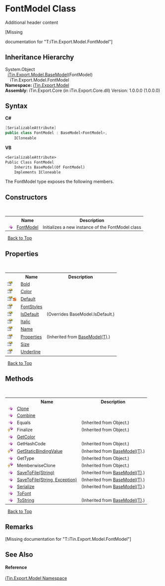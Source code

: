 # FontModel Class
Additional header content 

\[Missing <summary> documentation for "T:iTin.Export.Model.FontModel"\]


## Inheritance Hierarchy
System.Object<br />&nbsp;&nbsp;<a href="6632f561-4175-f1f2-939c-ac8b10159529">iTin.Export.Model.BaseModel</a>(FontModel)<br />&nbsp;&nbsp;&nbsp;&nbsp;iTin.Export.Model.FontModel<br />
**Namespace:**&nbsp;<a href="ef57ffcc-e95e-b212-5a46-9aa6f5a3511f">iTin.Export.Model</a><br />**Assembly:**&nbsp;iTin.Export.Core (in iTin.Export.Core.dll) Version: 1.0.0.0 (1.0.0.0)

## Syntax

**C#**<br />
``` C#
[SerializableAttribute]
public class FontModel : BaseModel<FontModel>, 
	ICloneable
```

**VB**<br />
``` VB
<SerializableAttribute>
Public Class FontModel
	Inherits BaseModel(Of FontModel)
	Implements ICloneable
```

The FontModel type exposes the following members.


## Constructors
&nbsp;<table><tr><th></th><th>Name</th><th>Description</th></tr><tr><td>![Public method](media/pubmethod.gif "Public method")</td><td><a href="33f2d85d-5345-4037-0277-ceb6a1735d86">FontModel</a></td><td>
Initializes a new instance of the FontModel class</td></tr></table>&nbsp;
<a href="#fontmodel-class">Back to Top</a>

## Properties
&nbsp;<table><tr><th></th><th>Name</th><th>Description</th></tr><tr><td>![Public property](media/pubproperty.gif "Public property")</td><td><a href="d5136148-0294-108a-c023-6be07368d54f">Bold</a></td><td /></tr><tr><td>![Public property](media/pubproperty.gif "Public property")</td><td><a href="f5727f03-b743-fcbf-4240-943b8400e581">Color</a></td><td /></tr><tr><td>![Public property](media/pubproperty.gif "Public property")![Static member](media/static.gif "Static member")</td><td><a href="52b3c94d-fae7-3904-47d8-883185ccbceb">Default</a></td><td /></tr><tr><td>![Public property](media/pubproperty.gif "Public property")</td><td><a href="e9d37984-fee9-e38f-e0f0-200f00c6cb98">FontStyles</a></td><td /></tr><tr><td>![Public property](media/pubproperty.gif "Public property")</td><td><a href="284e9459-8e7a-f12f-15ff-c45790320693">IsDefault</a></td><td> (Overrides BaseModel.IsDefault.)</td></tr><tr><td>![Public property](media/pubproperty.gif "Public property")</td><td><a href="93291e71-caf3-e7a3-e933-5aa71c42043e">Italic</a></td><td /></tr><tr><td>![Public property](media/pubproperty.gif "Public property")</td><td><a href="95818615-6762-fb49-dabd-18244d06fbae">Name</a></td><td /></tr><tr><td>![Public property](media/pubproperty.gif "Public property")</td><td><a href="7e88785e-5670-4515-defa-d3f60ae16111">Properties</a></td><td> (Inherited from <a href="6632f561-4175-f1f2-939c-ac8b10159529">BaseModel(T)</a>.)</td></tr><tr><td>![Public property](media/pubproperty.gif "Public property")</td><td><a href="ccb5bbce-3293-3d04-7945-eb60ff63bdcf">Size</a></td><td /></tr><tr><td>![Public property](media/pubproperty.gif "Public property")</td><td><a href="0e1c704f-b4a4-f612-9f78-57c6fded7bd7">Underline</a></td><td /></tr></table>&nbsp;
<a href="#fontmodel-class">Back to Top</a>

## Methods
&nbsp;<table><tr><th></th><th>Name</th><th>Description</th></tr><tr><td>![Public method](media/pubmethod.gif "Public method")</td><td><a href="db706147-8b99-4061-c2e1-a0216dbddae5">Clone</a></td><td /></tr><tr><td>![Public method](media/pubmethod.gif "Public method")</td><td><a href="206ab672-cd97-594e-14ec-2efd07ea2d7a">Combine</a></td><td /></tr><tr><td>![Public method](media/pubmethod.gif "Public method")</td><td>Equals</td><td> (Inherited from Object.)</td></tr><tr><td>![Protected method](media/protmethod.gif "Protected method")</td><td>Finalize</td><td> (Inherited from Object.)</td></tr><tr><td>![Public method](media/pubmethod.gif "Public method")</td><td><a href="afdf73bd-97dc-c2dc-25c1-dd4e2424389e">GetColor</a></td><td /></tr><tr><td>![Public method](media/pubmethod.gif "Public method")</td><td>GetHashCode</td><td> (Inherited from Object.)</td></tr><tr><td>![Protected method](media/protmethod.gif "Protected method")</td><td><a href="4253f171-71af-35d6-e1b1-47af647eb205">GetStaticBindingValue</a></td><td> (Inherited from <a href="6632f561-4175-f1f2-939c-ac8b10159529">BaseModel(T)</a>.)</td></tr><tr><td>![Public method](media/pubmethod.gif "Public method")</td><td>GetType</td><td> (Inherited from Object.)</td></tr><tr><td>![Protected method](media/protmethod.gif "Protected method")</td><td>MemberwiseClone</td><td> (Inherited from Object.)</td></tr><tr><td>![Public method](media/pubmethod.gif "Public method")</td><td><a href="60537b6c-f261-e08e-2eee-1007e9760316">SaveToFile(String)</a></td><td> (Inherited from <a href="6632f561-4175-f1f2-939c-ac8b10159529">BaseModel(T)</a>.)</td></tr><tr><td>![Public method](media/pubmethod.gif "Public method")</td><td><a href="81bbc161-83e1-ff91-7904-4b6a5260f76c">SaveToFile(String, Exception)</a></td><td> (Inherited from <a href="6632f561-4175-f1f2-939c-ac8b10159529">BaseModel(T)</a>.)</td></tr><tr><td>![Public method](media/pubmethod.gif "Public method")</td><td><a href="d84fa1d2-692a-9e10-e839-60da45d50f19">Serialize</a></td><td> (Inherited from <a href="6632f561-4175-f1f2-939c-ac8b10159529">BaseModel(T)</a>.)</td></tr><tr><td>![Public method](media/pubmethod.gif "Public method")</td><td><a href="affc32b5-667b-33b0-b8e1-4e22e6fb8732">ToFont</a></td><td /></tr><tr><td>![Public method](media/pubmethod.gif "Public method")</td><td><a href="79c32584-b2b0-b6ca-0ade-5f0708e1a9b7">ToString</a></td><td> (Inherited from <a href="6632f561-4175-f1f2-939c-ac8b10159529">BaseModel(T)</a>.)</td></tr></table>&nbsp;
<a href="#fontmodel-class">Back to Top</a>

## Remarks
\[Missing <remarks> documentation for "T:iTin.Export.Model.FontModel"\]

## See Also


#### Reference
<a href="ef57ffcc-e95e-b212-5a46-9aa6f5a3511f">iTin.Export.Model Namespace</a><br />